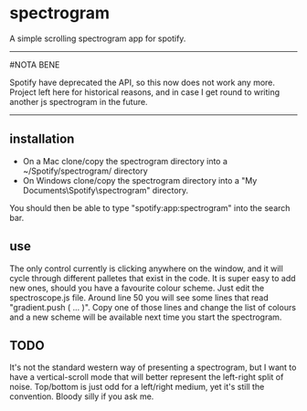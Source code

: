 spectrogram
===========

A simple scrolling spectrogram app for spotify.


---

#NOTA BENE

Spotify have deprecated the API, so this now does not work any more.  Project left here for
historical reasons, and in case I get round to writing another js spectrogram in the future.

---


installation
------------

 * On a Mac clone/copy the spectrogram directory into a ~/Spotify/spectrogram/ directory
 * On Windows clone/copy the spectrogram directory into a "My Documents\Spotify\spectrogram\" directory.

You should then be able to type "spotify:app:spectrogram" into the search bar.


use
---

The only control currently is clicking anywhere on the window, and it will cycle through different palletes that exist in the code.  It is super easy to add new ones, should you have a favourite colour scheme.  Just edit the spectroscope.js file.  Around line 50 you will see some lines that read "gradient.push ( ... )".  Copy one of those lines and change the list of colours and a new scheme will be available next time you start the spectrogram.


TODO
----

It's not the standard western way of presenting a spectrogram, but I want to have a vertical-scroll mode that will better represent the left-right split of noise.  Top/bottom is just odd for a left/right medium, yet it's still the convention.  Bloody silly if you ask me.
